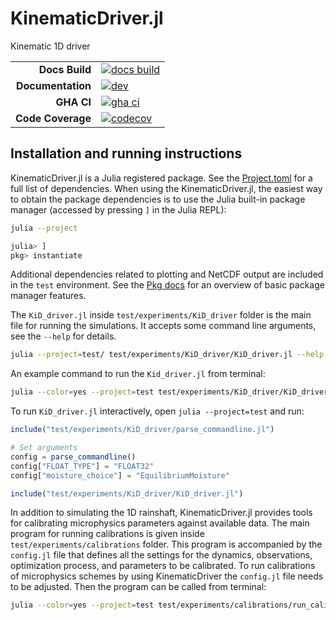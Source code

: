 # KinematicDriver.jl

Kinematic 1D driver

|||
|---------------------:|:----------------------------------------------|
| **Docs Build**       | [![docs build][docs-bld-img]][docs-bld-url]   |
| **Documentation**    | [![dev][docs-dev-img]][docs-dev-url]          |
| **GHA CI**           | [![gha ci][gha-ci-img]][gha-ci-url]           |
| **Code Coverage**    | [![codecov][codecov-img]][codecov-url]        |

[docs-bld-img]: https://github.com/CliMA/KinematicDriver.jl/actions/workflows/docs.yml/badge.svg
[docs-bld-url]: https://github.com/CliMA/KinematicDriver.jl/actions/workflows/docs.yml

[docs-dev-img]: https://img.shields.io/badge/docs-dev-blue.svg
[docs-dev-url]: https://CliMA.github.io/KinematicDriver.jl/dev/

[gha-ci-img]: https://github.com/CliMA/KinematicDriver.jl/actions/workflows/ci.yml/badge.svg
[gha-ci-url]: https://github.com/CliMA/KinematicDriver.jl/actions/workflows/ci.yml

[codecov-img]: https://codecov.io/gh/CliMA/KinematicDriver.jl/branch/main/graph/badge.svg
[codecov-url]: https://codecov.io/gh/CliMA/KinematicDriver.jl

## Installation and running instructions

KinematicDriver.jl is a Julia registered package.
See the [Project.toml](https://github.com/CliMA/CloudMicrophysics.jl/blob/main/Project.toml)
  for a full list of dependencies.
When using the KinematicDriver.jl,
  the easiest way to obtain the package dependencies
  is to use the Julia built-in package manager
  (accessed by pressing `]` in the Julia REPL):
```bash
julia --project

julia> ]
pkg> instantiate
```
Additional dependencies related to plotting and NetCDF output are
  included in the `test` environment.
See the [Pkg docs](https://docs.julialang.org/en/v1/stdlib/Pkg/)
  for an overview of basic package manager features.

The `KiD_driver.jl` inside `test/experiments/KiD_driver` folder is
  the main file for running the simulations.
It accepts some command line arguments,
  see the `--help` for details.
```bash
julia --project=test/ test/experiments/KiD_driver/KiD_driver.jl --help
```

An example command to run the `Kid_driver.jl` from terminal:
```bash
julia --color=yes --project=test test/experiments/KiD_driver/KiD_driver.jl --moisture_choice=NonEquilibriumMoisture --precipitation_choice=Precipitation1M
```

To run `KiD_driver.jl` interactively, open `julia --project=test` and run:
```julia
include("test/experiments/KiD_driver/parse_commandline.jl")

# Set arguments
config = parse_commandline()
config["FLOAT_TYPE"] = "FLOAT32"
config["moisture_choice"] = "EquilibriumMoisture"

include("test/experiments/KiD_driver/KiD_driver.jl")
```

In addition to simulating the 1D rainshaft, KinematicDriver.jl provides tools for calibrating microphysics parameters against available data. The main program for running calibrations is given inside `test/experiments/calibrations` folder. This program is accompanied by the `config.jl` file that defines all the settings for the dynamics, observations, optimization process, and parameters to be calibrated. To run calibrations of microphysics schemes by using KinematicDriver the `config.jl` file needs to be adjusted. Then the program can be called from terminal:
```bash
julia --color=yes --project=test test/experiments/calibrations/run_calibrations.jl
```
